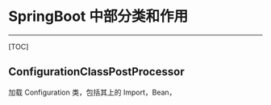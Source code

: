 # SpringBoot 中部分类和作用

---

[TOC]

## ConfigurationClassPostProcessor

加载 Configuration 类，包括其上的 Import，Bean，